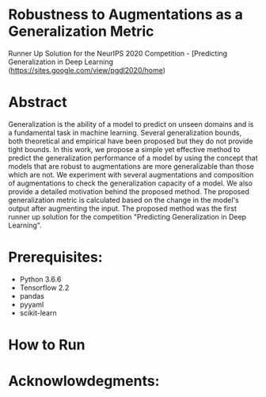 # Robustness to Augmentations as a Generalization Metric
Runner Up Solution for the NeurIPS 2020 Competition - [Predicting Generalization in Deep Learning (https://sites.google.com/view/pgdl2020/home)

# Abstract
Generalization is the ability of a model to predict on unseen domains and is a fundamental task in machine learning. Several generalization bounds, both theoretical and empirical have been proposed but they do not provide tight bounds. In this work, we propose a simple yet effective method to predict the generalization performance of a model by using the concept that models that are robust to augmentations are more generalizable than those which are not. We experiment with several augmentations and composition of augmentations to check the generalization capacity of a model. We also provide a detailed motivation behind the proposed method. The proposed generalization metric is calculated based on the change in the model's output after augmenting the input.
The proposed method was the first runner up solution for the competition "Predicting Generalization in Deep Learning".

# Prerequisites:
- Python 3.6.6
- Tensorflow 2.2
- pandas
- pyyaml
- scikit-learn

# How to Run


# Acknowlowdegments:

